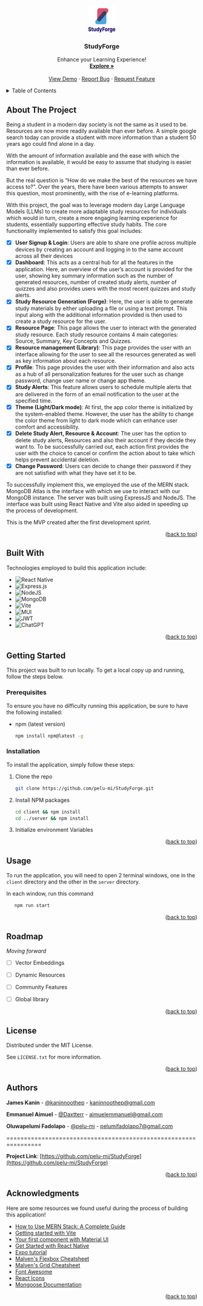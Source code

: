 <a name="readme-top"></a>


<!-- PROJECT LOGO -->
<br />
<div align="center">
  <a href="https://github.com/pelu-mi/StudyForge">
    <img src="client/assets/images/portrait-logo.png" alt="Logo" width="72" height="72">
  </a>

  <h3 align="center">StudyForge</h3>

  <p align="center">
    Enhance your Learning Experience!
    <br />
    <a href="https://github.com/pelu-mi/StudyForge"><strong>Explore »</strong></a>
    <br />
    <br />
    <a href="https://youtu.be/yFcq1lhb3EE?si=SagEhu7-1p8TOmSU">View Demo</a>
    ·
    <a href="https://github.com/pelu-mi/StudyForge/issues/new?labels=bug&template=bug-report---.md">Report Bug</a>
    ·
    <a href="https://github.com/pelu-mi/StudyForge/issues/new?labels=enhancement&template=feature-request---.md">Request Feature</a>
  </p>
</div>



<!-- TABLE OF CONTENTS -->
<details>
  <summary>Table of Contents</summary>
  <ol>
    <li>
      <a href="#about-the-project">About The Project</a>
      <ul>
        <li><a href="#built-with">Built With</a></li>
      </ul>
    </li>
    <li>
      <a href="#getting-started">Getting Started</a>
      <ul>
        <li><a href="#prerequisites">Prerequisites</a></li>
        <li><a href="#installation">Installation</a></li>
      </ul>
    </li>
    <li><a href="#usage">Usage</a></li>
    <li><a href="#roadmap">Roadmap</a></li>
    <li><a href="#license">License</a></li>
    <li><a href="#authors">Authors</a></li>
    <li><a href="#acknowledgments">Acknowledgments</a></li>
  </ol>
</details>



<!-- ABOUT THE PROJECT -->
## About The Project

<!-- [![Product Name Screen Shot][product-screenshot]](https://example.com) -->
Being a student in a modern day society is not the same as it used to be. Resources are now more readily available than ever before. A simple google search today can provide a student with more information than a student 50 years ago could find alone in a day.

With the amount of information available and the ease with which the information is available, it would be easy to assume that studying is easier than ever before. 

But the real question is “How do we make the best of the resources we have access to?”. Over the years, there have been various attempts to answer this question, most prominently, with the rise of e-learning platforms.

With this project, the goal was to leverage modern day Large Language Models (LLMs) to create more adaptable study resources for individuals which would in turn, create a more engaging learning experience for students, essentially supporting effective study habits. The core functionality implemented to satisfy this goal includes:

 - [x] **User Signup & Login**: Users are able to share one profile across multiple devices by creating an account and logging in to the same account across all their devices
 - [x] **Dashboard**: This acts as a central hub for all the features in the application. Here, an overview of the user’s account is provided for the user, showing key summary information such as the number of generated resources, number of created study alerts, number of quizzes and also provides users with the most recent quizzes and study alerts.
 - [x] **Study Resource Generation (Forge)**: Here, the user is able to generate study materials by either uploading a file or using a text prompt. This input along with the additional information provided is then used to create a study resource for the user.
 - [x] **Resource Page**: This page allows the user to interact with the generated study resource. Each study resource contains 4 main categories: Source, Summary, Key Concepts and Quizzes.
 - [x] **Resource management (Library)**: This page provides the user with an interface allowing for the user to see all the resources generated as well as key information about each resource.
 - [x] **Profile**: This page provides the user with their information and also acts as a hub of all personalization features for the user such as change password, change user name or change app theme.
 - [x] **Study Alerts**: This feature allows users to schedule multiple alerts that are delivered in the form of an email notification to the user at the specified time.
 - [x] **Theme (Light/Dark mode)**: At first, the app color theme is initialized by the system-enabled theme. However, the user has the ability to change the color theme from light to dark mode which can enhance user comfort and accessibility.
 - [x] **Delete Study Alert, Resource & Account**: The user has the option to delete study alerts, Resources and also their account if they decide they want to. To be successfully carried out, each action first provides the user with the choice to cancel or confirm the action about to take which helps prevent accidental deletion.
 - [x] **Change Password**: Users can decide to change their password if they are not satisfied with what they have set it to be.

To successfully implement this, we employed the use of the MERN stack. MongoDB Atlas is the interface with which we use to interact with our MongoDB instance. The server was built using ExpressJS and NodeJS. The interface was built using React Native and Vite also aided in speeding up the process of development. 


This is the MVP created after the first development sprint. 

<p align="right">(<a href="#readme-top">back to top</a>)</p>



## Built With

Technologies employed to build this application include:

* ![React Native](https://img.shields.io/badge/React_Native-%2320232a.svg?logo=react&logoColor=%2361DAFB)
* ![Express.js](https://img.shields.io/badge/express.js-%23404d59.svg?style=for-the-badge&logo=express&logoColor=%2361DAFB)
* ![NodeJS](https://img.shields.io/badge/node.js-6DA55F?style=for-the-badge&logo=node.js&logoColor=white)
* ![MongoDB](https://img.shields.io/badge/MongoDB-%234ea94b.svg?style=for-the-badge&logo=mongodb&logoColor=white)
* ![Vite](https://img.shields.io/badge/vite-%23646CFF.svg?style=for-the-badge&logo=vite&logoColor=white)
* ![MUI](https://img.shields.io/badge/MUI-%230081CB.svg?style=for-the-badge&logo=mui&logoColor=white)
* ![JWT](https://img.shields.io/badge/JWT-black?style=for-the-badge&logo=JSON%20web%20tokens)
* ![ChatGPT](https://img.shields.io/badge/ChatGPT-74aa9c?logo=openai&logoColor=white)

<p align="right">(<a href="#readme-top">back to top</a>)</p>



<!-- GETTING STARTED -->
## Getting Started

This project was built to run locally. To get a local copy up and running, follow the steps below.

### Prerequisites

To ensure you have no difficulty running this application, be sure to have the following installed:

* npm (latest version)
  ```sh
  npm install npm@latest -g
  ```

### Installation

To install the application, simply follow these steps:

1. Clone the repo
   ```sh
   git clone https://github.com/pelu-mi/StudyForge.git
   ```
2. Install NPM packages
   ```sh
   cd client && npm install
   cd ../server && npm install
   ```
3. Initialize environment Variables


<p align="right">(<a href="#readme-top">back to top</a>)</p>



<!-- USAGE -->
## Usage

To run the application, you will need to open 2 terminal windows, one in the `client` directory and the other in the `server` directory. 

In each window, run this command

```sh
   npm run start
   ```



<p align="right">(<a href="#readme-top">back to top</a>)</p>



<!-- ROADMAP -->
## Roadmap

_Moving forward_
- [ ] Vector Embeddings
- [ ] Dynamic Resources
- [ ] Community Features
- [ ] Global library


<!--
- [x] Add Changelog
- [x] Add back to top links
- [ ] Add Additional Templates w/ Examples
- [ ] Add "components" document to easily copy & paste sections of the readme
- [ ] Multi-language Support
    - [ ] Chinese
    - [ ] Spanish
-->

<p align="right">(<a href="#readme-top">back to top</a>)</p>



<!-- LICENSE -->
## License

Distributed under the MIT License. 

See `LICENSE.txt` for more information.

<p align="right">(<a href="#readme-top">back to top</a>)</p>



<!-- CONTACT -->
## Authors

**James Kanin** - [@kaninnoothep](https://github.com/kaninnoothep) - [kaninnoothep@gmail.com](mailto:kaninnoothep@gmail.com)

**Emmanuel Aimuel** - [@Daxtterr](https://github.com/Daxtterr) - [aimuelemmanuel@gmail.com](mailto:aimuelemmanuel@gmail.com)

**Oluwapelumi Fadolapo** - [@pelu-mi](https://github.com/pelu-mi) - [pelumifadolapo7@gmail.com](mailto:pelumifadolapo7@gmail.com)

================================================================

**Project Link**: [https://github.com/pelu-mi/StudyForge](https://github.com/pelu-mi/StudyForge)

<p align="right">(<a href="#readme-top">back to top</a>)</p>



<!-- ACKNOWLEDGMENTS -->
## Acknowledgments

Here are some resources we found useful during the process of building this application!

* [How to Use MERN Stack: A Complete Guide](https://www.mongodb.com/resources/languages/mern-stack-tutorial)
* [Getting started with Vite](https://vitejs.dev/guide/)
* [Your first component with Material UI](https://mui.com/material-ui/getting-started/learn/)
* [Get Started with React Native](https://reactnative.dev/)
* [Expo tutorial](https://docs.expo.dev/tutorial/introduction/)
* [Malven's Flexbox Cheatsheet](https://flexbox.malven.co/)
* [Malven's Grid Cheatsheet](https://grid.malven.co/)
* [Font Awesome](https://fontawesome.com)
* [React Icons](https://react-icons.github.io/react-icons/search)
* [Mongoose Documentation](https://mongoosejs.com/docs/)

<p align="right">(<a href="#readme-top">back to top</a>)</p>



